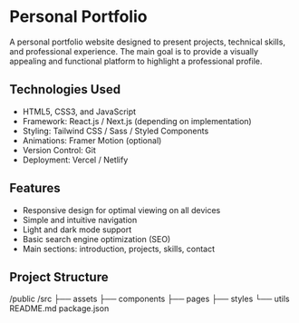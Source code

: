 # Personal Portfolio

A personal portfolio website designed to present projects, technical skills, and professional experience. The main goal is to provide a visually appealing and functional platform to highlight a professional profile.

## Technologies Used

- HTML5, CSS3, and JavaScript
- Framework: React.js / Next.js (depending on implementation)
- Styling: Tailwind CSS / Sass / Styled Components
- Animations: Framer Motion (optional)
- Version Control: Git
- Deployment: Vercel / Netlify

## Features

- Responsive design for optimal viewing on all devices
- Simple and intuitive navigation
- Light and dark mode support
- Basic search engine optimization (SEO)
- Main sections: introduction, projects, skills, contact

## Project Structure

/public /src ├── assets ├── components ├── pages ├── styles └── utils README.md package.json